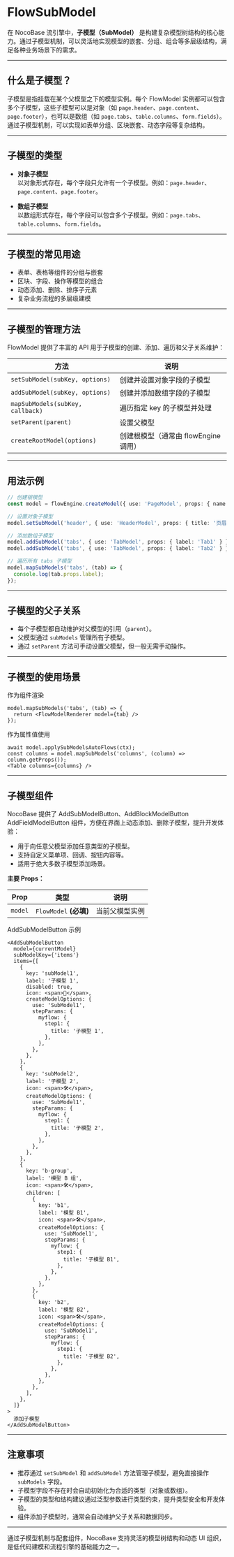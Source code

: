 # FlowSubModel

在 NocoBase 流引擎中，**子模型（SubModel）** 是构建复杂模型树结构的核心能力。通过子模型机制，可以灵活地实现模型的嵌套、分组、组合等多层级结构，满足各种业务场景下的需求。

---

## 什么是子模型？

子模型是指挂载在某个父模型之下的模型实例。每个 FlowModel 实例都可以包含多个子模型，这些子模型可以是对象（如 `page.header`、`page.content`、`page.footer`），也可以是数组（如 `page.tabs`、`table.columns`、`form.fields`）。通过子模型机制，可以实现如表单分组、区块嵌套、动态字段等复杂结构。

---

## 子模型的类型

- **对象子模型**  
  以对象形式存在，每个字段只允许有一个子模型。例如：`page.header`、`page.content`、`page.footer`。

- **数组子模型**  
  以数组形式存在，每个字段可以包含多个子模型。例如：`page.tabs`、`table.columns`、`form.fields`。

---

## 子模型的常见用途

- 表单、表格等组件的分组与嵌套
- 区块、字段、操作等模型的组合
- 动态添加、删除、排序子元素
- 复杂业务流程的多层级建模

---

## 子模型的管理方法

FlowModel 提供了丰富的 API 用于子模型的创建、添加、遍历和父子关系维护：

| 方法 | 说明 |
|------|------|
| `setSubModel(subKey, options)` | 创建并设置对象字段的子模型 |
| `addSubModel(subKey, options)` | 创建并添加数组字段的子模型 |
| `mapSubModels(subKey, callback)` | 遍历指定 key 的子模型并处理 |
| `setParent(parent)` | 设置父模型 |
| `createRootModel(options)` | 创建根模型（通常由 flowEngine 调用） |

---

## 用法示例

<code src="./demos/flow-sub-model.tsx"></code>

```ts
// 创建根模型
const model = flowEngine.createModel({ use: 'PageModel', props: { name: 'Demo' } });

// 设置对象子模型
model.setSubModel('header', { use: 'HeaderModel', props: { title: '页眉' } });

// 添加数组子模型
model.addSubModel('tabs', { use: 'TabModel', props: { label: 'Tab1' } });
model.addSubModel('tabs', { use: 'TabModel', props: { label: 'Tab2' } });

// 遍历所有 tabs 子模型
model.mapSubModels('tabs', (tab) => {
  console.log(tab.props.label);
});
```

---

## 子模型的父子关系

- 每个子模型都自动维护对父模型的引用（`parent`）。
- 父模型通过 `subModels` 管理所有子模型。
- 通过 `setParent` 方法可手动设置父模型，但一般无需手动操作。

---

## 子模型的使用场景

作为组件渲染

```tsx | pure
model.mapSubModels('tabs', (tab) => {
  return <FlowModelRenderer model={tab} />
});
```

作为属性值使用

```tsx | pure
await model.applySubModelsAutoFlows(ctx);
const columns = model.mapSubModels('columns', (column) => column.getProps());
<Table columns={columns} />
```

---

## 子模型组件

NocoBase 提供了 AddSubModelButton、AddBlockModelButton AddFieldModelButton 组件，方便在界面上动态添加、删除子模型，提升开发体验：

- 用于向任意父模型添加任意类型的子模型。
- 支持自定义菜单项、回调、按钮内容等。
- 适用于绝大多数子模型添加场景。

**主要 Props：**

| Prop | 类型 | 说明 |
|------|------|------|
| `model` | `FlowModel` **(必填)** | 当前父模型实例 |


AddSubModelButton 示例

```tsx | pure
<AddSubModelButton
  model={currentModel}
  subModelKey={'items'}
  items={[
    {
      key: 'subModel1',
      label: '子模型 1',
      disabled: true,
      icon: <span>🔧</span>,
      createModelOptions: {
        use: 'SubModel1',
        stepParams: {
          myflow: {
            step1: {
              title: '子模型 1',
            },
          },
        },
      },
    },
    {
      key: 'subModel2',
      label: '子模型 2',
      icon: <span>🛠️</span>,
      createModelOptions: {
        use: 'SubModel1',
        stepParams: {
          myflow: {
            step1: {
              title: '子模型 2',
            },
          },
        },
      },
    },
    {
      key: 'b-group',
      label: '模型 B 组',
      icon: <span>🛠️</span>,
      children: [
        {
          key: 'b1',
          label: '模型 B1',
          icon: <span>🛠️</span>,
          createModelOptions: {
            use: 'SubModel1',
            stepParams: {
              myflow: {
                step1: {
                  title: '子模型 B1',
                },
              },
            },
          },
        },
        {
          key: 'b2',
          label: '模型 B2',
          icon: <span>🛠️</span>,
          createModelOptions: {
            use: 'SubModel1',
            stepParams: {
              myflow: {
                step1: {
                  title: '子模型 B2',
                },
              },
            },
          },
        },
      ],
    },
  ]}
>
  添加子模型
</AddSubModelButton>
```
---

## 注意事项

- 推荐通过 `setSubModel` 和 `addSubModel` 方法管理子模型，避免直接操作 `subModels` 字段。
- 子模型字段不存在时会自动初始化为合适的类型（对象或数组）。
- 子模型的类型和结构建议通过泛型参数进行类型约束，提升类型安全和开发体验。
- 组件添加子模型时，通常会自动维护父子关系和数据同步。

---

通过子模型机制与配套组件，NocoBase 支持灵活的模型树结构和动态 UI 组织，是低代码建模和流程引擎的基础能力之一。
